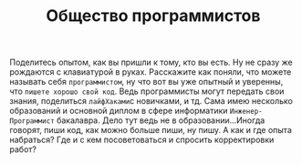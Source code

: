 ﻿---
title: "Общество программистов"
se.owner.user_id: 264178
se.owner.display_name: "Dev18"
se.owner.link: "https://ru.meta.stackoverflow.com/users/264178/dev18"
se.link: "https://ru.meta.stackoverflow.com/questions/12083/%d0%9e%d0%b1%d1%89%d0%b5%d1%81%d1%82%d0%b2%d0%be-%d0%bf%d1%80%d0%be%d0%b3%d1%80%d0%b0%d0%bc%d0%bc%d0%b8%d1%81%d1%82%d0%be%d0%b2"
se.question_id: 12083
se.post_type: question
---
<p>Поделитесь опытом, как вы пришли к тому, кто вы есть. Ну не сразу же рождаются с клавиатурой в руках. Расскажите как поняли, что можете называть себя <code>программистом</code>, ну что вот вы уже опытный и уверенны, что <code>пишете хорошо свой код</code>.
Ведь программисты могут передать свои знания, поделиться <code>лайфХаками</code>с новичками, и тд. Сама имею несколько образований и основной диплом в сфере информатики <code>Инженер-Программист</code> бакалавра. Дело тут ведь не в образовании...Иногда говорят, пиши код, как можно больше пиши, ну пишу. А как и где опыта набраться? Где и с кем посоветоваться и спросить корректировки работ?</p>
